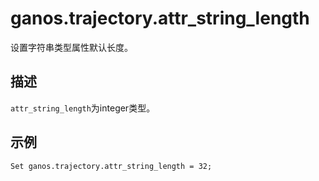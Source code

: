 # ganos.trajectory.attr\_string\_length

设置字符串类型属性默认长度。

## 描述

`attr_string_length`为integer类型。

## 示例

```
Set ganos.trajectory.attr_string_length = 32;
```

